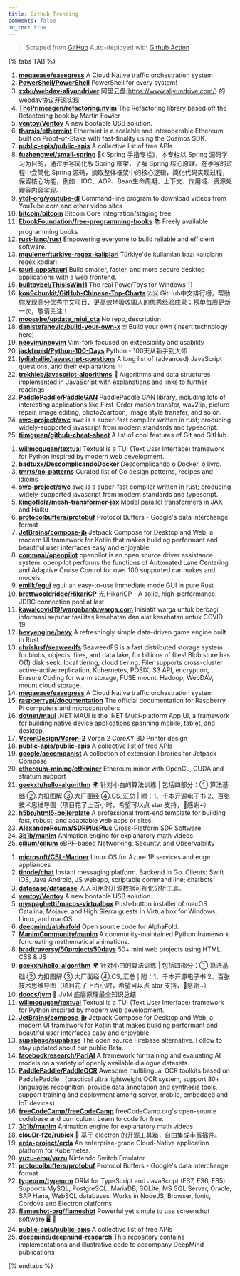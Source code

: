 ```yaml
---
title: Github Trending
comments: false
no_toc: true
---
```


> Scraped from [GitHub](https://github.com/trending)
Auto-deployed with [Github Action](https://docs.github.com/en/actions)

{% tabs TAB %}
<!-- tab Daily -->
1. [**megaease/easegress**](https://github.com/megaease/easegress)
A Cloud Native traffic orchestration system
2. [**PowerShell/PowerShell**](https://github.com/PowerShell/PowerShell)
PowerShell for every system!
3. [**zxbu/webdav-aliyundriver**](https://github.com/zxbu/webdav-aliyundriver)
阿里云盘(https://www.aliyundrive.com/) 的webdav协议开源实现
4. [**ThePrimeagen/refactoring.nvim**](https://github.com/ThePrimeagen/refactoring.nvim)
The Refactoring library based off the Refactoring book by Martin Fowler
5. [**ventoy/Ventoy**](https://github.com/ventoy/Ventoy)
A new bootable USB solution.
6. [**tharsis/ethermint**](https://github.com/tharsis/ethermint)
Ethermint is a scalable and interoperable Ethereum, built on Proof-of-Stake with fast-finality using the Cosmos SDK.
7. [**public-apis/public-apis**](https://github.com/public-apis/public-apis)
A collective list of free APIs
8. [**fuzhengwei/small-spring**](https://github.com/fuzhengwei/small-spring)
🌱《 Spring 手撸专栏》，本专栏以 Spring 源码学习为目的，通过手写简化版 Spring 框架，了解 Spring 核心原理。在手写的过程中会简化 Spring 源码，摘取整体框架中的核心逻辑，简化代码实现过程，保留核心功能，例如：IOC、AOP、Bean生命周期、上下文、作用域、资源处理等内容实现。
9. [**ytdl-org/youtube-dl**](https://github.com/ytdl-org/youtube-dl)
Command-line program to download videos from YouTube.com and other video sites
10. [**bitcoin/bitcoin**](https://github.com/bitcoin/bitcoin)
Bitcoin Core integration/staging tree
11. [**EbookFoundation/free-programming-books**](https://github.com/EbookFoundation/free-programming-books)
📚 Freely available programming books
12. [**rust-lang/rust**](https://github.com/rust-lang/rust)
Empowering everyone to build reliable and efficient software.
13. [**mgulener/turkiye-regex-kaliplari**](https://github.com/mgulener/turkiye-regex-kaliplari)
Türkiye'de kullanılan bazı kalıpların regex kodları
14. [**tauri-apps/tauri**](https://github.com/tauri-apps/tauri)
Build smaller, faster, and more secure desktop applications with a web frontend.
15. [**builtbybel/ThisIsWin11**](https://github.com/builtbybel/ThisIsWin11)
The real PowerToys for Windows 11
16. [**kon9chunkit/GitHub-Chinese-Top-Charts**](https://github.com/kon9chunkit/GitHub-Chinese-Top-Charts)
🇨🇳 GitHub中文排行榜，帮助你发现高分优秀中文项目、更高效地吸收国人的优秀经验成果；榜单每周更新一次，敬请关注！
17. [**mooseIre/update_miui_ota**](https://github.com/mooseIre/update_miui_ota)
No repo_description
18. [**danistefanovic/build-your-own-x**](https://github.com/danistefanovic/build-your-own-x)
🤓 Build your own (insert technology here)
19. [**neovim/neovim**](https://github.com/neovim/neovim)
Vim-fork focused on extensibility and usability
20. [**jackfrued/Python-100-Days**](https://github.com/jackfrued/Python-100-Days)
Python - 100天从新手到大师
21. [**lydiahallie/javascript-questions**](https://github.com/lydiahallie/javascript-questions)
A long list of (advanced) JavaScript questions, and their explanations ✨
22. [**trekhleb/javascript-algorithms**](https://github.com/trekhleb/javascript-algorithms)
📝 Algorithms and data structures implemented in JavaScript with explanations and links to further readings
23. [**PaddlePaddle/PaddleGAN**](https://github.com/PaddlePaddle/PaddleGAN)
PaddlePaddle GAN library, including lots of interesting applications like First-Order motion transfer, wav2lip, picture repair, image editing, photo2cartoon, image style transfer, and so on.
24. [**swc-project/swc**](https://github.com/swc-project/swc)
swc is a super-fast compiler written in rust; producing widely-supported javascript from modern standards and typescript.
25. [**tiimgreen/github-cheat-sheet**](https://github.com/tiimgreen/github-cheat-sheet)
A list of cool features of Git and GitHub.
<!-- endtab -->
<!-- tab Weekly -->
1. [**willmcgugan/textual**](https://github.com/willmcgugan/textual)
Textual is a TUI (Text User Interface) framework for Python inspired by modern web development.
2. [**badtuxx/DescomplicandoDocker**](https://github.com/badtuxx/DescomplicandoDocker)
Descomplicando o Docker, o livro.
3. [**tmrts/go-patterns**](https://github.com/tmrts/go-patterns)
Curated list of Go design patterns, recipes and idioms
4. [**swc-project/swc**](https://github.com/swc-project/swc)
swc is a super-fast compiler written in rust; producing widely-supported javascript from modern standards and typescript.
5. [**kingoflolz/mesh-transformer-jax**](https://github.com/kingoflolz/mesh-transformer-jax)
Model parallel transformers in JAX and Haiku
6. [**protocolbuffers/protobuf**](https://github.com/protocolbuffers/protobuf)
Protocol Buffers - Google's data interchange format
7. [**JetBrains/compose-jb**](https://github.com/JetBrains/compose-jb)
Jetpack Compose for Desktop and Web, a modern UI framework for Kotlin that makes building performant and beautiful user interfaces easy and enjoyable.
8. [**commaai/openpilot**](https://github.com/commaai/openpilot)
openpilot is an open source driver assistance system. openpilot performs the functions of Automated Lane Centering and Adaptive Cruise Control for over 100 supported car makes and models.
9. [**emilk/egui**](https://github.com/emilk/egui)
egui: an easy-to-use immediate mode GUI in pure Rust
10. [**brettwooldridge/HikariCP**](https://github.com/brettwooldridge/HikariCP)
光 HikariCP・A solid, high-performance, JDBC connection pool at last.
11. [**kawalcovid19/wargabantuwarga.com**](https://github.com/kawalcovid19/wargabantuwarga.com)
Inisiatif warga untuk berbagi informasi seputar fasilitas kesehatan dan alat kesehatan untuk COVID-19.
12. [**bevyengine/bevy**](https://github.com/bevyengine/bevy)
A refreshingly simple data-driven game engine built in Rust
13. [**chrislusf/seaweedfs**](https://github.com/chrislusf/seaweedfs)
SeaweedFS is a fast distributed storage system for blobs, objects, files, and data lake, for billions of files! Blob store has O(1) disk seek, local tiering, cloud tiering. Filer supports cross-cluster active-active replication, Kubernetes, POSIX, S3 API, encryption, Erasure Coding for warm storage, FUSE mount, Hadoop, WebDAV, mount cloud storage.
14. [**megaease/easegress**](https://github.com/megaease/easegress)
A Cloud Native traffic orchestration system
15. [**raspberrypi/documentation**](https://github.com/raspberrypi/documentation)
The official documentation for Raspberry Pi computers and microcontrollers
16. [**dotnet/maui**](https://github.com/dotnet/maui)
.NET MAUI is the .NET Multi-platform App UI, a framework for building native device applications spanning mobile, tablet, and desktop.
17. [**VoronDesign/Voron-2**](https://github.com/VoronDesign/Voron-2)
Voron 2 CoreXY 3D Printer design
18. [**public-apis/public-apis**](https://github.com/public-apis/public-apis)
A collective list of free APIs
19. [**google/accompanist**](https://github.com/google/accompanist)
A collection of extension libraries for Jetpack Compose
20. [**ethereum-mining/ethminer**](https://github.com/ethereum-mining/ethminer)
Ethereum miner with OpenCL, CUDA and stratum support
21. [**geekxh/hello-algorithm**](https://github.com/geekxh/hello-algorithm)
🌍 针对小白的算法训练 | 包括四部分：①.算法基础 ②.力扣图解 ③.大厂面经 ④.CS_汇总 | 附：1、千本开源电子书 2、百张技术思维导图（项目花了上百小时，希望可以点 star 支持，🌹感谢~）
22. [**h5bp/html5-boilerplate**](https://github.com/h5bp/html5-boilerplate)
A professional front-end template for building fast, robust, and adaptable web apps or sites.
23. [**AlexandreRouma/SDRPlusPlus**](https://github.com/AlexandreRouma/SDRPlusPlus)
Cross-Platform SDR Software
24. [**3b1b/manim**](https://github.com/3b1b/manim)
Animation engine for explanatory math videos
25. [**cilium/cilium**](https://github.com/cilium/cilium)
eBPF-based Networking, Security, and Observability
<!-- endtab -->
<!-- tab Monthly -->
1. [**microsoft/CBL-Mariner**](https://github.com/microsoft/CBL-Mariner)
Linux OS for Azure 1P services and edge appliances
2. [**tinode/chat**](https://github.com/tinode/chat)
Instant messaging platform. Backend in Go. Clients: Swift iOS, Java Android, JS webapp, scriptable command line; chatbots
3. [**dataease/dataease**](https://github.com/dataease/dataease)
人人可用的开源数据可视化分析工具。
4. [**ventoy/Ventoy**](https://github.com/ventoy/Ventoy)
A new bootable USB solution.
5. [**myspaghetti/macos-virtualbox**](https://github.com/myspaghetti/macos-virtualbox)
Push-button installer of macOS Catalina, Mojave, and High Sierra guests in Virtualbox for Windows, Linux, and macOS
6. [**deepmind/alphafold**](https://github.com/deepmind/alphafold)
Open source code for AlphaFold.
7. [**ManimCommunity/manim**](https://github.com/ManimCommunity/manim)
A community-maintained Python framework for creating mathematical animations.
8. [**bradtraversy/50projects50days**](https://github.com/bradtraversy/50projects50days)
50+ mini web projects using HTML, CSS & JS
9. [**geekxh/hello-algorithm**](https://github.com/geekxh/hello-algorithm)
🌍 针对小白的算法训练 | 包括四部分：①.算法基础 ②.力扣图解 ③.大厂面经 ④.CS_汇总 | 附：1、千本开源电子书 2、百张技术思维导图（项目花了上百小时，希望可以点 star 支持，🌹感谢~）
10. [**doocs/jvm**](https://github.com/doocs/jvm)
🤗 JVM 底层原理最全知识总结
11. [**willmcgugan/textual**](https://github.com/willmcgugan/textual)
Textual is a TUI (Text User Interface) framework for Python inspired by modern web development.
12. [**JetBrains/compose-jb**](https://github.com/JetBrains/compose-jb)
Jetpack Compose for Desktop and Web, a modern UI framework for Kotlin that makes building performant and beautiful user interfaces easy and enjoyable.
13. [**supabase/supabase**](https://github.com/supabase/supabase)
The open source Firebase alternative. Follow to stay updated about our public Beta.
14. [**facebookresearch/ParlAI**](https://github.com/facebookresearch/ParlAI)
A framework for training and evaluating AI models on a variety of openly available dialogue datasets.
15. [**PaddlePaddle/PaddleOCR**](https://github.com/PaddlePaddle/PaddleOCR)
Awesome multilingual OCR toolkits based on PaddlePaddle （practical ultra lightweight OCR system, support 80+ languages recognition, provide data annotation and synthesis tools, support training and deployment among server, mobile, embedded and IoT devices）
16. [**freeCodeCamp/freeCodeCamp**](https://github.com/freeCodeCamp/freeCodeCamp)
freeCodeCamp.org's open-source codebase and curriculum. Learn to code for free.
17. [**3b1b/manim**](https://github.com/3b1b/manim)
Animation engine for explanatory math videos
18. [**clouDr-f2e/rubick**](https://github.com/clouDr-f2e/rubick)
🔧 基于 electron 的开源工具箱，自由集成丰富插件。
19. [**erda-project/erda**](https://github.com/erda-project/erda)
An enterprise-grade Cloud-Native application platform for Kubernetes.
20. [**yuzu-emu/yuzu**](https://github.com/yuzu-emu/yuzu)
Nintendo Switch Emulator
21. [**protocolbuffers/protobuf**](https://github.com/protocolbuffers/protobuf)
Protocol Buffers - Google's data interchange format
22. [**typeorm/typeorm**](https://github.com/typeorm/typeorm)
ORM for TypeScript and JavaScript (ES7, ES6, ES5). Supports MySQL, PostgreSQL, MariaDB, SQLite, MS SQL Server, Oracle, SAP Hana, WebSQL databases. Works in NodeJS, Browser, Ionic, Cordova and Electron platforms.
23. [**flameshot-org/flameshot**](https://github.com/flameshot-org/flameshot)
Powerful yet simple to use screenshot software 🖥️ 📸
24. [**public-apis/public-apis**](https://github.com/public-apis/public-apis)
A collective list of free APIs
25. [**deepmind/deepmind-research**](https://github.com/deepmind/deepmind-research)
This repository contains implementations and illustrative code to accompany DeepMind publications
<!-- endtab -->
{% endtabs %}
